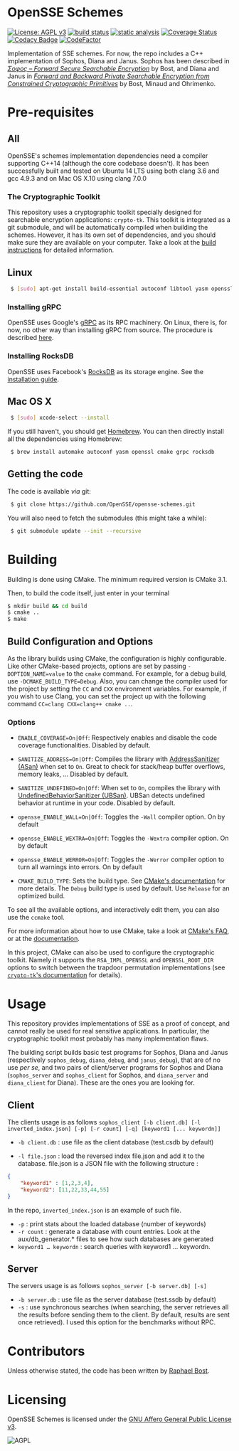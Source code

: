 # OpenSSE Schemes

[![License: AGPL v3](https://img.shields.io/badge/License-AGPL%20v3-blue.svg)](https://www.gnu.org/licenses/agpl-3.0)
[![build status](https://badges.herokuapp.com/travis/OpenSSE/opensse-schemes?branch=master&label=build&env=COMPILER=gcc)](https://travis-ci.org/OpenSSE/opensse-schemes)
[![static analysis](https://badges.herokuapp.com/travis/OpenSSE/opensse-schemes?branch=master&label=static%20analysis&env=STATIC_ANALYSIS=true)](https://travis-ci.org/OpenSSE/opensse-schemes)
[![Coverage Status](https://coveralls.io/repos/github/OpenSSE/opensse-schemes/badge.svg?branch=master)](https://coveralls.io/github/OpenSSE/opensse-schemes?branch=master)
[![Codacy Badge](https://api.codacy.com/project/badge/Grade/06a3a66daf1444118f0d5d54cc5dc58b)](https://www.codacy.com/app/rbost/opensse-schemes?utm_source=github.com&utm_medium=referral&utm_content=OpenSSE/opensse-schemes&utm_campaign=Badge_Grade)
[![CodeFactor](https://www.codefactor.io/repository/github/opensse/opensse-schemes/badge)](https://www.codefactor.io/repository/github/opensse/opensse-schemes)

Implementation of SSE schemes. For now, the repo includes a C++ implementation of Sophos, Diana and Janus. Sophos has been described in _[Σoφoς – Forward Secure Searchable Encryption](https://eprint.iacr.org/2016/728.pdf)_ by Bost, and Diana and Janus in _[Forward and Backward Private Searchable Encryption from Constrained Cryptographic Primitives](https://eprint.iacr.org/2017/805.pdf)_ by Bost, Minaud and Ohrimenko.

# Pre-requisites

## All

OpenSSE's schemes implementation dependencies need a compiler supporting C++14 (although the core codebase doesn't). It has been successfully built and tested on Ubuntu 14 LTS using both clang 3.6 and gcc 4.9.3 and on Mac OS X.10 using clang 7.0.0

### The Cryptographic Toolkit

This repository uses a cryptographic toolkit specially designed for searchable encryption applications: `crypto-tk`.
This toolkit is integrated as a git submodule, and will be automatically compiled when building the schemes.
However, it has its own set of dependencies, and you should make sure they are available on your computer.
Take a look at the [build instructions](https://github.com/OpenSSE/crypto-tk#building) for detailed information.

## Linux

```sh
 $ [sudo] apt-get install build-essential autoconf libtool yasm openssl cmake
```

### Installing gRPC

OpenSSE uses Google's [gRPC](http://grpc.io) as its RPC machinery.
On Linux, there is, for now, no other way than installing gRPC from source.
The procedure is described [here](https://github.com/grpc/grpc/blob/master/BUILDING.md).

### Installing RocksDB

OpenSSE uses Facebook's [RocksDB](http://rocksdb.org) as its storage engine. See the [installation guide](https://github.com/facebook/rocksdb/blob/master/INSTALL.md).

## Mac OS X

```sh
 $ [sudo] xcode-select --install
```

If you still haven't, you should get [Homebrew](http://brew.sh/).
You can then directly install all the dependencies using Homebrew:

```sh
 $ brew install automake autoconf yasm openssl cmake grpc rocksdb
```

## Getting the code

The code is available _via_ git:

```sh
 $ git clone https://github.com/OpenSSE/opensse-schemes.git
```

You will also need to fetch the submodules (this might take a while):

```sh
 $ git submodule update --init --recursive
```

# Building

Building is done using CMake. The minimum required version is CMake 3.1.

Then, to build the code itself, just enter in your terminal

```sh
$ mkdir build && cd build
$ cmake ..
$ make
```

## Build Configuration and Options

As the library builds using CMake, the configuration is highly configurable.
Like other CMake-based projects, options are set by passing `-DOPTION_NAME=value` to the `cmake` command.
For example, for a debug build, use `-DCMAKE_BUILD_TYPE=Debug`.
Also, you can change the compiler used for the project by setting the `CC` and `CXX` environment variables.
For example, if you wish to use Clang, you can set the project up with the following command
`CC=clang CXX=clang++ cmake ..`.

### Options

-   `ENABLE_COVERAGE=On|Off`: Respectively enables and disable the code coverage functionalities. Disabled by default.

-   `SANITIZE_ADDRESS=On|Off`: Compiles the library with [AddressSanitizer (ASan)](https://github.com/google/sanitizers/wiki/AddressSanitizer) when set to `On`. Great to check for stack/heap buffer overflows, memory leaks, ... Disabled by default.

-   `SANITIZE_UNDEFINED=On|Off`: When set to `On`, compiles the library with [UndefinedBehaviorSanitizer (UBSan)](https://clang.llvm.org/docs/UndefinedBehaviorSanitizer.html). UBSan detects undefined behavior at runtime in your code. Disabled by default. 

-   `opensse_ENABLE_WALL=On|Off`: Toggles the `-Wall` compiler option. On by default

-   `opensse_ENABLE_WEXTRA=On|Off`: Toggles the `-Wextra` compiler option. On by default

-   `opensse_ENABLE_WERROR=On|Off`: Toggles the `-Werror` compiler option to turn all warnings into errors. On by default

-   `CMAKE_BUILD_TYPE`: Sets the build type. See [CMake's documentation](https://cmake.org/cmake/help/v3.12/variable/CMAKE_BUILD_TYPE.html) for more details. The `Debug` build type is used by default. Use `Release` for an optimized build.

To see all the available options, and interactively edit them, you can also use the `ccmake` tool.

For more information about how to use CMake, take a look at [CMake's FAQ](https://gitlab.kitware.com/cmake/community/wikis/FAQ), or at the [documentation](https://cmake.org/cmake/help/v3.0/index.html).

In this project, CMake can also be used to configure the cryptographic toolkit. Namely it supports the `RSA_IMPL_OPENSSL` and `OPENSSL_ROOT_DIR` options to switch between the trapdoor permutation implementations (see [`crypto-tk`'s documentation](https://github.com/OpenSSE/crypto-tk#options) for details).

# Usage

This repository provides implementations of SSE as a proof of concept, and cannot really be used for real sensitive applications. In particular, the cryptographic toolkit most probably has many implementation flaws.

The building script builds basic test programs for Sophos, Diana and Janus (respectively `sophos_debug`, `diana_debug`, and `janus_debug`), that are of no use _per se_, and two pairs of client/server programs for Sophos and Diana (`sophos_server` and `sophos_client` for Sophos, and `diana_server` and `diana_client` for Diana). These are the ones you are looking for.

## Client

The clients usage is as follows
`sophos_client [-b client.db] [-l inverted_index.json] [-p] [-r count] [-q] [keyword1 [... keywordn]]`

-   `-b client.db` : use file as the client database (test.csdb by default)


-   `-l file.json` : load the reversed index file.json and add it to the database. file.json is a JSON file with the following structure :

```json
{
	"keyword1" : [1,2,3,4],
	"keyword2": [11,22,33,44,55]
}
```

In the repo, `inverted_index.json` is an example of such file.

-   `-p` : print stats about the loaded database (number of keywords)
-   `-r count` : generate a database with count entries. Look at the aux/db_generator.\* files to see how such databases are generated
-   `keyword1 … keywordn` : search queries with keyword1 … keywordn.

## Server

The servers usage is as follows
`sophos_server [-b server.db] [-s]`

-   `-b server.db` : use file as the server database (test.ssdb by default)
-   `-s` : use synchronous searches (when searching, the server retrieves all the results before sending them to the client. By default, results are sent once retrieved). I used this option for the benchmarks without RPC.

# Contributors

Unless otherwise stated, the code has been written by [Raphael Bost](https://raphael.bost.fyi).

# Licensing

OpenSSE Schemes is licensed under the [GNU Affero General Public License v3](https://www.gnu.org/licenses/agpl.html).

![AGPL](https://www.gnu.org/graphics/agplv3-88x31.png)
